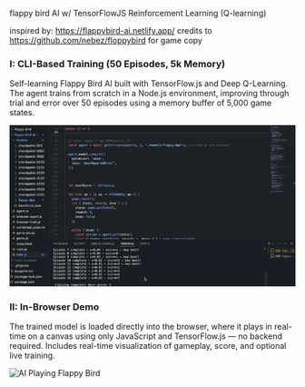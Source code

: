 flappy bird AI w/ TensorFlowJS Reinforcement Learning (Q-learning) 

inspired by: https://flappybird-ai.netlify.app/ 
credits to https://github.com/nebez/floppybird for game copy 


### I: CLI-Based Training (50 Episodes, 5k Memory)
Self-learning Flappy Bird AI built with TensorFlow.js and Deep Q-Learning.
The agent trains from scratch in a Node.js environment, improving through trial and error over 50 episodes using a memory buffer of 5,000 game states.

![AI Playing Flappy Bird](flappy-bird-ai-run/media/flappy-demo-live.gif)

### II: In-Browser Demo
The trained model is loaded directly into the browser, where it plays in real-time on a canvas using only JavaScript and TensorFlow.js — no backend required.
Includes real-time visualization of gameplay, score, and optional live training.


![AI Playing Flappy Bird](flappy-bird-ai-run/media/flappy-browser-demo-live.gif)


